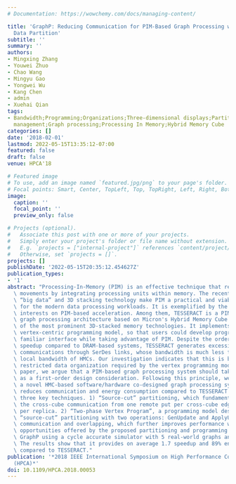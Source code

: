 ```yaml
---
# Documentation: https://wowchemy.com/docs/managing-content/

title: 'GraphP: Reducing Communication for PIM-Based Graph Processing with Efficient
  Data Partition'
subtitle: ''
summary: ''
authors:
- Mingxing Zhang
- Youwei Zhuo
- Chao Wang
- Mingyu Gao
- Yongwei Wu
- Kang Chen
- admin
- Xuehai Qian
tags:
- Bandwidth;Programming;Organizations;Three-dimensional displays;Partitioning algorithms;Memory
  management;Graph processing;Processing In Memory;Hybrid Memory Cube
categories: []
date: '2018-02-01'
lastmod: 2022-05-15T13:35:12-07:00
featured: false
draft: false
venue: HPCA'18

# Featured image
# To use, add an image named `featured.jpg/png` to your page's folder.
# Focal points: Smart, Center, TopLeft, Top, TopRight, Left, Right, BottomLeft, Bottom, BottomRight.
image:
  caption: ''
  focal_point: ''
  preview_only: false

# Projects (optional).
#   Associate this post with one or more of your projects.
#   Simply enter your project's folder or file name without extension.
#   E.g. `projects = ["internal-project"]` references `content/project/deep-learning/index.md`.
#   Otherwise, set `projects = []`.
projects: []
publishDate: '2022-05-15T20:35:12.454627Z'
publication_types:
- '1'
abstract: "Processing-In-Memory (PIM) is an effective technique that reduces data\
  \ movements by integrating processing units within memory. The recent advance of\
  \ “big data” and 3D stacking technology make PIM a practical and viable solution\
  \ for the modern data processing workloads. It is exemplified by the recent research\
  \ interests on PIM-based acceleration. Among them, TESSERACT is a PIM-enabled parallel\
  \ graph processing architecture based on Micron's Hybrid Memory Cube (HMC), one\
  \ of the most prominent 3D-stacked memory technologies. It implements a Pregel-like\
  \ vertex-centric programming model, so that users could develop programs in the\
  \ familiar interface while taking advantage of PIM. Despite the orders of magnitude\
  \ speedup compared to DRAM-based systems, TESSERACT generates excessive crosscube\
  \ communications through SerDes links, whose bandwidth is much less than the aggregated\
  \ local bandwidth of HMCs. Our investigation indicates that this is because of the\
  \ restricted data organization required by the vertex programming model. In this\
  \ paper, we argue that a PIM-based graph processing system should take data organization\
  \ as a first-order design consideration. Following this principle, we propose GraphP,\
  \ a novel HMC-based software/hardware co-designed graph processing system that drastically\
  \ reduces communication and energy consumption compared to TESSERACT. GraphP features\
  \ three key techniques. 1) “Source-cut” partitioning, which fundamentally changes\
  \ the cross-cube communication from one remote put per cross-cube edge to one update\
  \ per replica. 2) “Two-phase Vertex Program”, a programming model designed for the\
  \ “source-cut” partitioning with two operations: GenUpdate and ApplyUpdate. 3) Hierarchical\
  \ communication and overlapping, which further improves performance with unique\
  \ opportunities offered by the proposed partitioning and programming model. We evaluate\
  \ GraphP using a cycle accurate simulator with 5 real-world graphs and 4 algorithms.\
  \ The results show that it provides on average 1.7 speedup and 89% energy saving\
  \ compared to TESSERACT."
publication: '*2018 IEEE International Symposium on High Performance Computer Architecture
  (HPCA)*'
doi: 10.1109/HPCA.2018.00053
---
```


